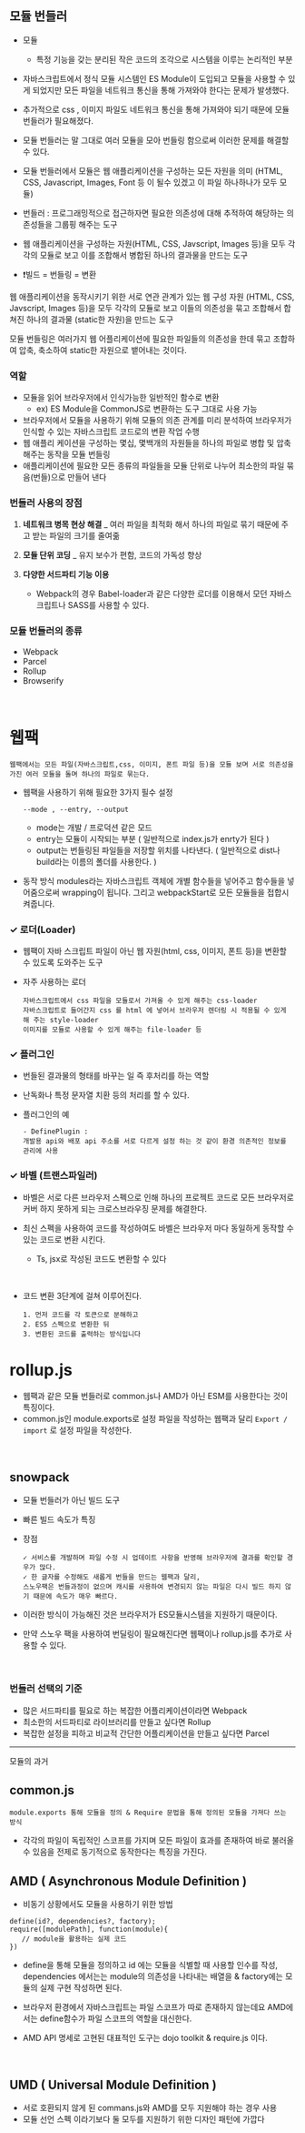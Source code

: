 ## 모듈 번들러

- 모듈<br/>

  - 특정 기능을 갖는 분리된 작은 코드의 조각으로 시스템을 이루는 논리적인 부분

- 자바스크립트에서 정식 모듈 시스템인 ES Module이 도입되고 모듈을 사용할 수 있게 되었지만
  모든 파일을 네트워크 통신을 통해 가져와야 한다는 문제가 발생했다.
- 추가적으로 css , 이미지 파일도 네트워크 통신을 통해 가져와야 되기 때문에 모듈 번들러가 필요해졌다.

- 모듈 번들러는 말 그대로 여러 모듈을 모아 번들링 함으로써 이러한 문제를 해결할 수 있다.
- 모듈 번들러에서 모듈은 웹 애플리케이션을 구성하는 모든 자원을 의미 (HTML, CSS, Javascript, Images, Font 등 이 될수 있겠고 이 파일 하나하나가 모두 모듈)
- 번들러 : 프로그래밍적으로 접근하자면 필요한 의존성에 대해 추적하여 해당하는 의존성들을 그룹핑 해주는 도구
- 웹 애플리케이션을 구성하는 자원(HTML, CSS, Javscript, Images 등)을 모두 각각의 모듈로 보고 이를 조합해서 병합된 하나의 결과물을 만드는 도구
- ❗빌드 = 번들링 = 변환

웹 애플리케이션을 동작시키기 위한 서로 연관 관계가 있는 웹 구성 자원 (HTML, CSS, Javscript, Images 등)을 모두 각각의 모듈로 보고 이들의 의존성을 묶고 조합해서 합쳐진 하나의 결과물 (static한 자원)을 만드는 도구

모듈 번들링은 여러가지 웹 어플리케이션에 필요한 파일들의 의존성을 한데 묶고 조합하여 압축, 축소하여 static한 자원으로 뱉어내는 것이다.

### 역할

- 모듈을 읽어 브라우저에서 인식가능한 일반적인 함수로 변환
  - ex) ES Module을 CommonJS로 변환하는 도구 그대로 사용 가능
- 브라우저에서 모듈을 사용하기 위해 모듈의 의존 관계를 미리 분석하여 브라우저가 인식할 수 있는 자바스크립트 코드로의 변환 작업 수행
- 웹 애플리 케이션을 구성하는 몇십, 몇백개의 자원들을 하나의 파일로 병합 및 압축 해주는 동작을 모듈 번들링
- 애플리케이션에 필요한 모든 종류의 파일들을 모듈 단위로 나누어 최소한의 파일 묶음(번들)으로 만들어 낸다

### 번들러 사용의 장점

1. <b>네트워크 병목 현상 해결</b> \_ 여러 파일을 최적화 해서 하나의 파일로 묶기 때문에 주고 받는 파일의 크기를 줄여줆

2. <b>모듈 단위 코딩</b> \_ 유지 보수가 편함, 코드의 가독성 향상

3. <b>다양한 서드파티 기능 이용</b>
   - Webpack의 경우 Babel-loader과 같은 다양한 로더를 이용해서 모던 자바스크립트나 SASS를 사용할 수 있다.

### 모듈 번들러의 종류

- Webpack
- Parcel
- Rollup
- Browserify

<br/>

# 웹팩

```
웹팩에서는 모든 파일(자바스크립트,css, 이미지, 폰트 파일 등)을 모듈 보며 서로 의존성을 가진 여러 모듈을 돌며 하나의 파일로 묶는다.
```

- 웹팩을 사용하기 위해 필요한 3가지 필수 설정

      --mode , --entry, --output

  - mode는 개발 / 프로덕션 같은 모드
  - entry는 모듈이 시작되는 부분 ( 일반적으로 index.js가 enrty가 된다 )
  - output는 번들링된 파일들을 저장할 위치를 나타낸다. ( 일반적으로 dist나 build라는 이름의 폴더를 사용한다. )

- 동작 방식
  modules라는 자바스크립트 객체에 개별 함수들을 넣어주고 함수들을 넣어줌으로써 wrapping이 됩니다. 그리고 webpackStart로 모든 모듈들을 접합시켜줍니다.

### ✓ 로더(Loader)

- 웹팩이 자바 스크립트 파일이 아닌 웹 자원(html, css, 이미지, 폰트 등)을 변환할 수 있도록 도와주는 도구

- 자주 사용하는 로더<br/>
  ```
  자바스크립트에서 css 파일을 모듈로서 가져올 수 있게 해주는 css-loader
  자바스크립트로 들어간지 css 를 html 에 넣어서 브라우저 렌더링 시 적용될 수 있게 해 주는 style-loader
  이미지를 모듈로 사용할 수 있게 해주는 file-loader 등
  ```

### ✓ 플러그인

- 번들된 결과물의 형태를 바꾸는 일 즉 후처리를 하는 역할
- 난독화나 특정 문자열 치환 등의 처리를 할 수 있다.

- 플러그인의 예
  ```
  - DefinePlugin :
  개발용 api와 배포 api 주소를 서로 다르게 설정 하는 것 같이 환경 의존적인 정보를 관리에 사용
  ```

### ✓ 바벨 (트랜스파일러)

- 바벨은 서로 다른 브라우저 스펙으로 인해 하나의 프로젝트 코드로 모든 브라우저로 커버 하지 못하게 되는 크로스브라우징 문제를 해결한다.
- 최신 스펙을 사용하여 코드를 작성하여도 바벨은 브라우저 마다 동일하게 동작할 수 있는 코드로 변환 시킨다.

  - Ts, jsx로 작성된 코드도 변환할 수 있다

    <br/>

- 코드 변환 3단계에 걸쳐 이루어진다.
  ```
  1. 먼저 코드를 각 토큰으로 분해하고
  2. ES5 스펙으로 변환한 뒤
  3. 변환된 코드를 출력하는 방식입니다
  ```

# rollup.js

- 웹팩과 같은 모듈 번들러로 common.js나 AMD가 아닌 ESM를 사용한다는 것이 특징이다.
- common.js인 module.exports로 설정 파일을 작성하는 웹팩과 달리 `Export / import` 로 설정 파일을 작성한다.

<br/>

## snowpack

- 모듈 번들러가 아닌 빌드 도구
- 빠른 빌드 속도가 특징
- 장점

  ```
  ✓ 서비스를 개발하며 파일 수정 시 업데이트 사항을 반영해 브라우저에 결과를 확인할 경우가 많다.
  ✓ 한 글자를 수정해도 새롭게 번들을 만드는 웹팩과 달리,
  스노우팩은 번들과정이 없으며 캐시를 사용하여 변경되지 않는 파일은 다시 빌드 하지 않기 때문에 속도가 매우 빠르다.
  ```

- 이러한 방식이 가능해진 것은 브라우저가 ES모듈시스템을 지원하기 때문이다.
- 만약 스노우 팩을 사용하여 번딜링이 필요해진다면 웹팩이나 rollup.js를 추가로 사용할 수 있다.

<br/>

### 번들러 선택의 기준

- 많은 서드파티를 필요로 하는 복잡한 어플리케이션이라면 Webpack
- 최소한의 서드파티로 라이브러리를 만들고 싶다면 Rollup
- 복잡한 설정을 피하고 비교적 간단한 어플리케이션을 만들고 싶다면 Parcel

---

모듈의 과거

## common.js

    module.exports 통해 모듈을 정의 & Require 문법을 통해 정의된 모듈을 가져다 쓰는 방식

- 각각의 파일이 독립적인 스코프를 가지며 모든 파일이 효과를 존재하여 바로 불러올 수 있음을 전제로
  동기적으로 동작한다는 특징을 가진다.

## AMD ( Asynchronous Module Definition )

- 비동기 상황에서도 모듈을 사용하기 위한 방법

```
define(id?, dependencies?, factory);
require([modulePath], function(module){
   // module을 활용하는 실제 코드
})
```

- define을 통해 모듈을 정의하고 id 에는 모듈을 식별할 때 사용할 인수를 작성,
  dependencies 에서는는 module의 의존성을 나타내는 배열을 & factory에는 모듈의 실제 구현 작성하면 된다.

- 브라우저 환경에서 자바스크립트는 파일 스코프가 따로 존재하지 않는데요
  AMD에서는 define함수가 파일 스코프의 역할을 대신한다.

- AMD API 명세로 고현된 대표적인 도구는 dojo toolkit & require.js 이다.

<br/>

## UMD ( Universal Module Definition )

- 서로 호환되지 않게 된 commans.js와 AMD를 모두 지원해야 하는 경우 사용
- 모듈 선언 스펙 이라기보다 둘 모두를 지원하기 위한 디자인 패턴에 가깝다
